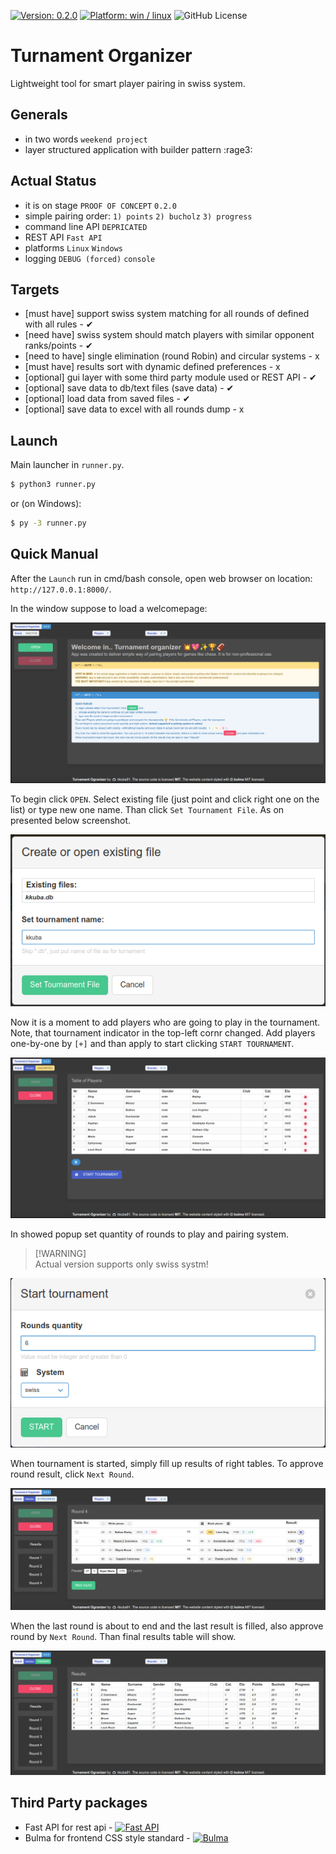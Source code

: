 [![Version: 0.2.0](https://img.shields.io/badge/version-0.2.0-blue)](https://github.com/kkuba91/turnament_organizer)
[![Platform: win / linux](https://img.shields.io/badge/platform-win/linux-orange)](https://github.com/kkuba91/turnament_organizer)
![GitHub License](https://img.shields.io/github/license/kkuba91/turnament_organizer)


# Turnament Organizer
Lightweight tool for smart player pairing in swiss system.

## Generals
- in two words ``weekend project``
- layer structured application with builder pattern :rage3:

## Actual Status
- it is on stage  ``PROOF OF CONCEPT`` ``0.2.0``
- simple pairing order: ``1) points`` ``2) bucholz`` ``3) progress``
- command line API  ``DEPRICATED``
- REST API  ``Fast API``
- platforms  ``Linux`` ``Windows``
- logging ``DEBUG (forced)`` ``console``

## Targets
- [must have] support swiss system matching for all rounds of defined with all rules - ✔
- [need have] swiss system should match players with similar opponent ranks/points - ✔
- [need to have] single elimination (round Robin) and circular systems - x
- [must have] results sort with dynamic defined preferences - x
- [optional] gui layer with some third party module used or REST API - ✔
- [optional] save data to db/text files (save data) - ✔
- [optional] load data from saved files - ✔
- [optional] save data to excel with all rounds dump - x

## Launch
Main launcher in `runner.py`.
``` bash
$ python3 runner.py
```
or (on Windows):
``` bash
$ py -3 runner.py
```

## Quick Manual
After the `Launch` run in cmd/bash console, open web browser on location: `http://127.0.0.1:8000/`.

In the window suppose to load a welcomepage:

![alt text](https://raw.githubusercontent.com/kkuba91/turnament_organizer/frontend/.screenshots/0.2.0/WelcomeView.png)

To begin click `OPEN`. Select existing file (just point and click right one on the list) or type new one name. Than click `Set Tournament File`. As on presented below screenshot.

![alt text](https://raw.githubusercontent.com/kkuba91/turnament_organizer/frontend/.screenshots/0.2.0/CreateOpenFile.png)

Now it is a moment to add players who are going to play in the tournament. Note, that tournament indicator in the top-left cornr changed. Add players one-by-one by `[+]` and than apply to start clicking `START TOURNAMENT`.

![alt text](https://raw.githubusercontent.com/kkuba91/turnament_organizer/frontend/.screenshots/0.2.0/AddPlayerTable.png)

In showed popup set quantity of rounds to play and pairing system.
> [!WARNING]\
> Actual version supports only swiss systm!

![alt text](https://raw.githubusercontent.com/kkuba91/turnament_organizer/frontend/.screenshots/0.2.0/StartTournamentPopup.png)

When tournament is started, simply fill up results of right tables. To approve round result, click `Next Round`.

![alt text](https://raw.githubusercontent.com/kkuba91/turnament_organizer/frontend/.screenshots/0.2.0/SettingResults.png)

When the last round is about to end and the last result is filled, also approve round by `Next Round`. Than final results table will show.

![alt text](https://raw.githubusercontent.com/kkuba91/turnament_organizer/frontend/.screenshots/0.2.0/ResultsFinished.png)

## Third Party packages
- Fast API for rest api - [![Fast API](https://img.shields.io/badge/-Fast%20API-grey?logo=github)](https://github.com/tiangolo/fastapi)
- Bulma for frontend CSS style standard - [![Bulma](https://img.shields.io/badge/-Bulma-grey?logo=github)](https://github.com/jgthms/bulma)


